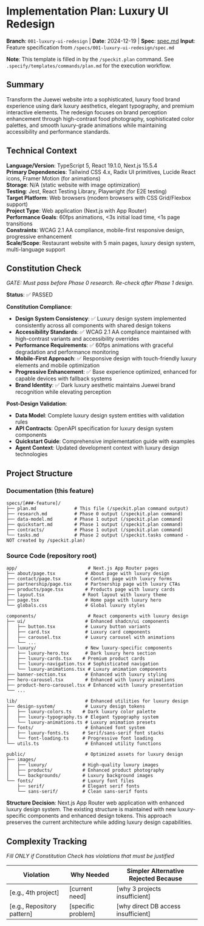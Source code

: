 # Implementation Plan: Luxury UI Redesign

**Branch**: `001-luxury-ui-redesign` | **Date**: 2024-12-19 | **Spec**: [spec.md](./spec.md)
**Input**: Feature specification from `/specs/001-luxury-ui-redesign/spec.md`

**Note**: This template is filled in by the `/speckit.plan` command. See `.specify/templates/commands/plan.md` for the execution workflow.

## Summary

Transform the Juewei website into a sophisticated, luxury food brand experience using dark luxury aesthetics, elegant typography, and premium interactive elements. The redesign focuses on brand perception enhancement through high-contrast food photography, sophisticated color palettes, and smooth luxury-grade animations while maintaining accessibility and performance standards.

## Technical Context

**Language/Version**: TypeScript 5, React 19.1.0, Next.js 15.5.4  
**Primary Dependencies**: Tailwind CSS 4.x, Radix UI primitives, Lucide React icons, Framer Motion (for animations)  
**Storage**: N/A (static website with image optimization)  
**Testing**: Jest, React Testing Library, Playwright (for E2E testing)  
**Target Platform**: Web browsers (modern browsers with CSS Grid/Flexbox support)  
**Project Type**: Web application (Next.js with App Router)  
**Performance Goals**: 60fps animations, <3s initial load time, <1s page transitions  
**Constraints**: WCAG 2.1 AA compliance, mobile-first responsive design, progressive enhancement  
**Scale/Scope**: Restaurant website with 5 main pages, luxury design system, multi-language support

## Constitution Check

*GATE: Must pass before Phase 0 research. Re-check after Phase 1 design.*

**Status**: ✅ PASSED

**Constitution Compliance**:
- **Design System Consistency**: ✅ Luxury design system implemented consistently across all components with shared design tokens
- **Accessibility Standards**: ✅ WCAG 2.1 AA compliance maintained with high-contrast variants and accessibility overrides
- **Performance Requirements**: ✅ 60fps animations with graceful degradation and performance monitoring
- **Mobile-First Approach**: ✅ Responsive design with touch-friendly luxury elements and mobile optimization
- **Progressive Enhancement**: ✅ Base experience optimized, enhanced for capable devices with fallback systems
- **Brand Identity**: ✅ Dark luxury aesthetic maintains Juewei brand recognition while elevating perception

**Post-Design Validation**:
- **Data Model**: Complete luxury design system entities with validation rules
- **API Contracts**: OpenAPI specification for luxury design system components
- **Quickstart Guide**: Comprehensive implementation guide with examples
- **Agent Context**: Updated development context with luxury design technologies

## Project Structure

### Documentation (this feature)

```
specs/[###-feature]/
├── plan.md              # This file (/speckit.plan command output)
├── research.md          # Phase 0 output (/speckit.plan command)
├── data-model.md        # Phase 1 output (/speckit.plan command)
├── quickstart.md        # Phase 1 output (/speckit.plan command)
├── contracts/           # Phase 1 output (/speckit.plan command)
└── tasks.md             # Phase 2 output (/speckit.tasks command - NOT created by /speckit.plan)
```

### Source Code (repository root)

```
app/                          # Next.js App Router pages
├── about/page.tsx           # About page with luxury design
├── contact/page.tsx         # Contact page with luxury forms
├── partnership/page.tsx     # Partnership page with luxury CTAs
├── products/page.tsx        # Products page with luxury cards
├── layout.tsx              # Root layout with luxury theme
├── page.tsx                 # Home page with luxury hero
└── globals.css              # Global luxury styles

components/                   # React components with luxury design
├── ui/                      # Enhanced shadcn/ui components
│   ├── button.tsx           # Luxury button variants
│   ├── card.tsx             # Luxury card components
│   ├── carousel.tsx         # Luxury carousel with animations
│   └── ...
├── luxury/                  # New luxury-specific components
│   ├── luxury-hero.tsx      # Dark luxury hero section
│   ├── luxury-cards.tsx    # Premium product cards
│   ├── luxury-navigation.tsx # Sophisticated navigation
│   └── luxury-animations.tsx # Luxury animation components
├── banner-section.tsx       # Enhanced with luxury styling
├── hero-carousel.tsx        # Enhanced with luxury animations
├── product-hero-carousel.tsx # Enhanced with luxury presentation
└── ...

lib/                         # Enhanced utilities for luxury design
├── design-system/           # Luxury design tokens
│   ├── luxury-colors.ts    # Dark luxury color palette
│   ├── luxury-typography.ts # Elegant typography system
│   └── luxury-animations.ts # Luxury animation presets
├── fonts/                   # Enhanced font system
│   ├── luxury-fonts.ts     # Serif/sans-serif font stacks
│   └── font-loading.ts     # Progressive font loading
└── utils.ts                 # Enhanced utility functions

public/                      # Optimized assets for luxury design
├── images/
│   ├── luxury/             # High-quality luxury images
│   ├── products/           # Enhanced product photography
│   └── backgrounds/        # Luxury background images
└── fonts/                  # Luxury font files
    ├── serif/              # Elegant serif fonts
    └── sans-serif/         # Clean sans-serif fonts
```

**Structure Decision**: Next.js App Router web application with enhanced luxury design system. The existing structure is maintained with new luxury-specific components and enhanced design tokens. This approach preserves the current architecture while adding luxury design capabilities.

## Complexity Tracking

*Fill ONLY if Constitution Check has violations that must be justified*

| Violation | Why Needed | Simpler Alternative Rejected Because |
|-----------|------------|-------------------------------------|
| [e.g., 4th project] | [current need] | [why 3 projects insufficient] |
| [e.g., Repository pattern] | [specific problem] | [why direct DB access insufficient] |

